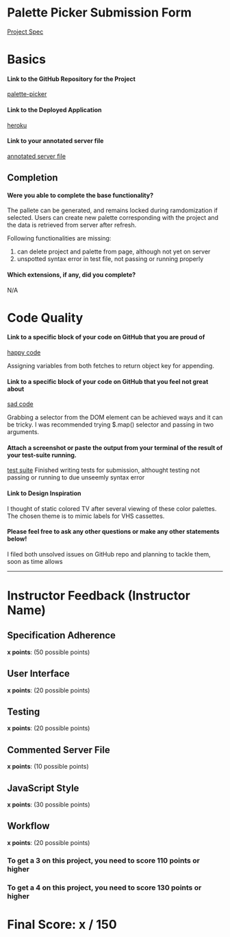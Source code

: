 # Palette Picker Submission Form

[Project Spec](http://frontend.turing.io/projects/palette-picker.html)

# Basics

#### Link to the GitHub Repository for the Project
[palette-picker](https://github.com/chunktooth/palette-picker)

#### Link to the Deployed Application
[heroku](https://palette-picker-vintage.herokuapp.com/)

#### Link to your annotated server file
[annotated server file](https://github.com/chunktooth/palette-picker/pull/7/files)

## Completion

#### Were you able to complete the base functionality?
The pallete can be generated, and remains locked during ramdomization if selected. Users can create new palette corresponding with the project and the data is retrieved from server after refresh.

Following functionalities are missing: 
1) can delete project and palette from page, although not yet on server
2) unspotted syntax error in test file, not passing or running properly

#### Which extensions, if any, did you complete?
N/A

# Code Quality

#### Link to a specific block of your code on GitHub that you are proud of
[happy code](https://github.com/chunktooth/palette-picker/blob/9fbf47238dc81a69b614944507c3cdc1e886a0ca/public/script.js#L70)

Assigning variables from both fetches to return object key for appending.

#### Link to a specific block of your code on GitHub that you feel not great about
[sad code](https://github.com/chunktooth/palette-picker/blob/9fbf47238dc81a69b614944507c3cdc1e886a0ca/public/script.js#L106)

Grabbing a selector from the DOM element can be achieved ways and it can be tricky. I was recommended trying $.map() selector and passing in two arguments.

#### Attach a screenshot or paste the output from your terminal of the result of your test-suite running.

[test suite](N/A) Finished writing tests for submission, althought testing not passing or running to due unseemly syntax error

#### Link to Design Inspiration

I thought of static colored TV after several viewing of these color palettes. The chosen theme is to mimic labels for VHS cassettes. 

#### Please feel free to ask any other questions or make any other statements below!

I filed both unsolved issues on GitHub repo and planning to tackle them, soon as time allows

-----

# Instructor Feedback (Instructor Name)

## Specification Adherence

**x points**: (50 possible points)

## User Interface

**x points**: (20 possible points)

## Testing

**x points**: (20 possible points)

## Commented Server File

**x points**: (10 possible points)

## JavaScript Style

**x points**: (30 possible points)

## Workflow

**x points**: (20 possible points)


### To get a 3 on this project, you need to score 110 points or higher
### To get a 4 on this project, you need to score 130 points or higher

# Final Score: x / 150
